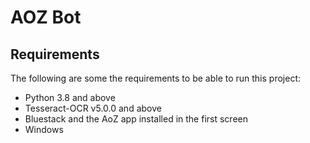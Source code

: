 # AOZ Bot


## Requirements
The following are some the requirements to be able to run this project:
 - Python 3.8 and above
 - Tesseract-OCR v5.0.0 and above
 - Bluestack and the AoZ app installed in the first screen
 - Windows